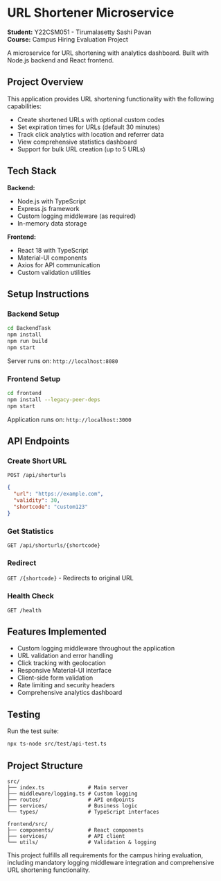 # URL Shortener Microservice

**Student:** Y22CSM051 - Tirumalasetty Sashi Pavan  
**Course:** Campus Hiring Evaluation Project

A microservice for URL shortening with analytics dashboard. Built with Node.js backend and React frontend.

## Project Overview

This application provides URL shortening functionality with the following capabilities:
- Create shortened URLs with optional custom codes
- Set expiration times for URLs (default 30 minutes)
- Track click analytics with location and referrer data
- View comprehensive statistics dashboard
- Support for bulk URL creation (up to 5 URLs)

## Tech Stack

**Backend:**
- Node.js with TypeScript
- Express.js framework
- Custom logging middleware (as required)
- In-memory data storage

**Frontend:**
- React 18 with TypeScript
- Material-UI components
- Axios for API communication
- Custom validation utilities

## Setup Instructions

### Backend Setup
```bash
cd BackendTask
npm install
npm run build
npm start
```
Server runs on: `http://localhost:8080`

### Frontend Setup
```bash
cd frontend
npm install --legacy-peer-deps
npm start
```
Application runs on: `http://localhost:3000`

## API Endpoints

### Create Short URL
`POST /api/shorturls`
```json
{
  "url": "https://example.com",
  "validity": 30,
  "shortcode": "custom123"
}
```

### Get Statistics
`GET /api/shorturls/{shortcode}`

### Redirect
`GET /{shortcode}` - Redirects to original URL

### Health Check
`GET /health`

## Features Implemented

- Custom logging middleware throughout the application
- URL validation and error handling
- Click tracking with geolocation
- Responsive Material-UI interface
- Client-side form validation
- Rate limiting and security headers
- Comprehensive analytics dashboard

## Testing

Run the test suite:
```bash
npx ts-node src/test/api-test.ts
```

## Project Structure

```
src/
├── index.ts              # Main server
├── middleware/logging.ts # Custom logging
├── routes/               # API endpoints
├── services/             # Business logic
└── types/                # TypeScript interfaces

frontend/src/
├── components/           # React components
├── services/             # API client
└── utils/                # Validation & logging
```

This project fulfills all requirements for the campus hiring evaluation, including mandatory logging middleware integration and comprehensive URL shortening functionality.
